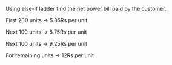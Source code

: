 Using else-if ladder find the net power bill paid by the customer.

First 200 units -> 5.85Rs per unit.

Next 100 units -> 8.75Rs per unit

Next 100 units -> 9.25Rs per unit

For remaining units -> 12Rs per unit
